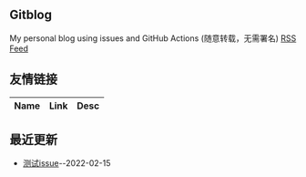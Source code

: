 ## Gitblog
My personal blog using issues and GitHub Actions (随意转载，无需署名)
[RSS Feed](https://raw.githubusercontent.com/yxf12213090/blog/master/feed.xml)
## 友情链接
| Name | Link | Desc | 
 | ---- | ---- | ---- |
## 最近更新
- [测试issue](https://github.com/yxf12213090/blog/issues/1)--2022-02-15
